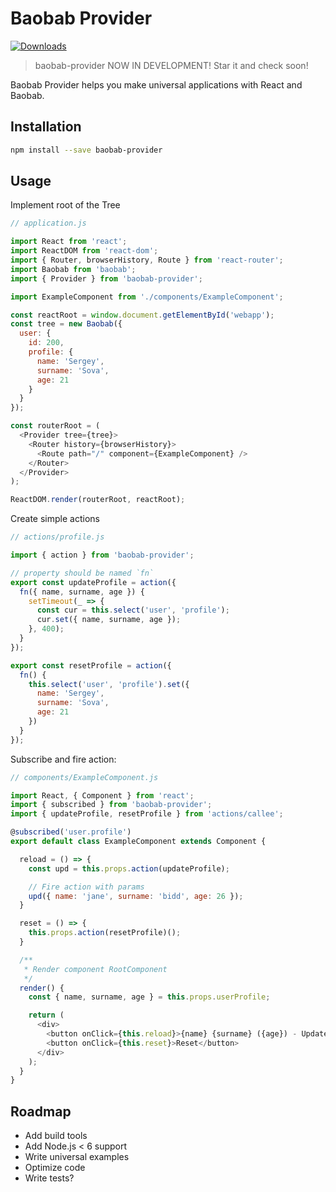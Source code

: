 # Baobab Provider

[![Downloads](https://img.shields.io/npm/dm/baobab-provider.svg)](https://www.npmjs.com/package/baobab-provider)

> baobab-provider NOW IN DEVELOPMENT! Star it and check soon!

Baobab Provider helps you make universal applications with React and Baobab.

## Installation

```bash
npm install --save baobab-provider
```

## Usage

Implement root of the Tree

```js
// application.js

import React from 'react';
import ReactDOM from 'react-dom';
import { Router, browserHistory, Route } from 'react-router';
import Baobab from 'baobab';
import { Provider } from 'baobab-provider';

import ExampleComponent from './components/ExampleComponent';

const reactRoot = window.document.getElementById('webapp');
const tree = new Baobab({
  user: {
    id: 200,
    profile: {
      name: 'Sergey',
      surname: 'Sova',
      age: 21
    }
  }
});

const routerRoot = (
  <Provider tree={tree}>
    <Router history={browserHistory}>
      <Route path="/" component={ExampleComponent} />
    </Router>
  </Provider>
);

ReactDOM.render(routerRoot, reactRoot);
```


Create simple actions

```js
// actions/profile.js

import { action } from 'baobab-provider';

// property should be named `fn`
export const updateProfile = action({
  fn({ name, surname, age }) {
    setTimeout(_ => {
      const cur = this.select('user', 'profile');
      cur.set({ name, surname, age });
    }, 400);
  }
});

export const resetProfile = action({
  fn() {
    this.select('user', 'profile').set({
      name: 'Sergey',
      surname: 'Sova',
      age: 21
    })
  }
});
```

Subscribe and fire action:

```js
// components/ExampleComponent.js

import React, { Component } from 'react';
import { subscribed } from 'baobab-provider';
import { updateProfile, resetProfile } from 'actions/callee';

@subscribed('user.profile')
export default class ExampleComponent extends Component {

  reload = () => {
    const upd = this.props.action(updateProfile);

    // Fire action with params
    upd({ name: 'jane', surname: 'bidd', age: 26 });
  }

  reset = () => {
    this.props.action(resetProfile)();
  }

  /**
   * Render component RootComponent
   */
  render() {
    const { name, surname, age } = this.props.userProfile;

    return (
      <div>
        <button onClick={this.reload}>{name} {surname} ({age}) - Update</button>
        <button onClick={this.reset}>Reset</button>
      </div>
    );
  }
}

```


## Roadmap

- Add build tools
- Add Node.js < 6 support
- Write universal examples
- Optimize code
- Write tests?
